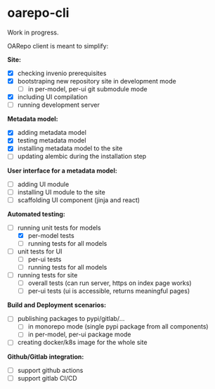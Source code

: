 # oarepo-cli

Work in progress.

OARepo client is meant to simplify:

**Site:**

* [x] checking invenio prerequisites
* [x] bootstraping new repository site in development mode
    * [ ] in per-model, per-ui git submodule mode
* [x] including UI compilation
* [ ] running development server

**Metadata model:**

* [x] adding metadata model
* [x] testing metadata model
* [x] installing metadata model to the site
* [ ] updating alembic during the installation step

**User interface for a metadata model:**

* [ ] adding UI module
* [ ] installing UI module to the site
* [ ] scaffolding UI component (jinja and react)

**Automated testing:**

* [ ] running unit tests for models
    * [x] per-model tests
    * [ ] running tests for all models
* [ ] unit tests for UI
    * [ ] per-ui tests
    * [ ] running tests for all models
* [ ] running tests for site
    * [ ] overall tests (can run server, https on index page works)
    * [ ] per-ui tests (ui is accessible, returns meaningful pages)

**Build and Deployment scenarios:**

* [ ] publishing packages to pypi/gitlab/...
    * [ ] in monorepo mode (single pypi package from all components)
    * [ ] in per-model, per-ui package mode

* [ ] creating docker/k8s image for the whole site

**Github/Gitlab integration:**

* [ ] support github actions
* [ ] support gitlab CI/CD
